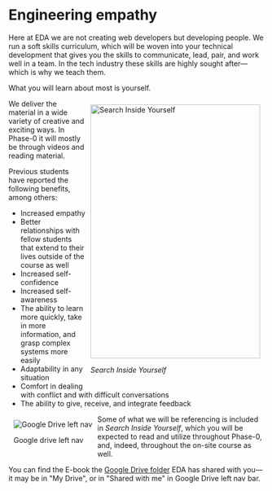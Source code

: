 # Engineering empathy

Here at EDA we are not creating web developers but developing people. We run a soft skills curriculum, which will be woven into your technical development that gives you the skills to communicate, lead, pair, and work well in a team. In the tech industry these skills are highly sought after&mdash;which is why we teach them.

What you will learn about most is yourself.

<figure style="float: right; margin: 10px">
  <img src="/images/siy-cover.jpg" width="333" height="499" alt="Search Inside Yourself">
  <figcaption><p><em>Search Inside Yourself</em></p></figcaption>
</figure>

We deliver the material in a wide variety of creative and exciting ways. In Phase-0 it will mostly be through videos and reading material.

Previous students have reported the following benefits, among others:

- Increased empathy
- Better relationships with fellow students that extend to their lives outside of the course as well
- Increased self-confidence
- Increased self-awareness
- The ability to learn more quickly, take in more information, and grasp complex systems more easily
- Adaptability in any situation
- Comfort in dealing with conflict and with difficult conversations
- The ability to give, receive, and integrate feedback

<figure style="float: left; margin: 10px">
  <img src="/images/google-drive-folders.png" alt="Google Drive left nav"><br>
  <figcaption>
    <p>Google drive left nav</p>
  </figcaption>
</figure>

Some of what we will be referencing is included in *Search Inside Yourself*, which you will be expected to read and utilize throughout Phase-0, and, indeed, throughout the on-site course as well.

You can find the E-book the [Google Drive folder](https://drive.google.com/open?id=0B5aB0OHeInzgdmgteTFTZ2ZqNnc) EDA has shared with you&mdash;it may be in "My Drive", or in "Shared with me" in Google Drive left nav bar.
